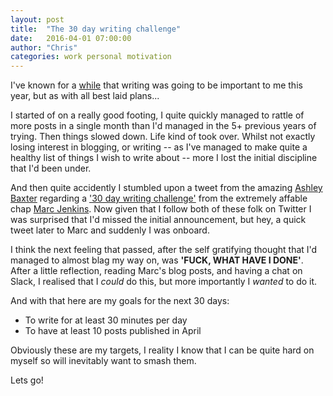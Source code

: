 ```yaml
---
layout: post
title:  "The 30 day writing challenge"
date:   2016-04-01 07:00:00
author: "Chris"
categories: work personal motivation
---
```

I've known for a [while](/2016/02/19/motivation) that writing was going to be important to me this year, but as with all best laid plans...

I started of on a really good footing, I quite quickly managed to rattle of more posts in a single month than I'd managed in the 5+ previous years of trying. Then things slowed down. Life kind of took over. Whilst not exactly losing interest in blogging, or writing -- as I've managed to make quite a healthy list of things I wish to write about -- more I lost the initial discipline that I'd been under.

And then quite accidently I stumbled upon a tweet from the amazing [Ashley Baxter](https://twitter.com/iamashley/status/715103047068827648) regarding a ['30 day writing challenge'](https://marcjenkins.co.uk/the-30-day-writing-challenge/) from the extremely affable chap [Marc Jenkins](https://twitter.com/marcjenkins). Now given that I follow both of these folk on Twitter I was surprised that I'd missed the initial announcement, but hey, a quick tweet later to Marc and suddenly I was onboard.

I think the next feeling that passed, after the self gratifying thought that I'd managed to almost blag my way on, was **'FUCK, WHAT HAVE I DONE'**. After a little reflection, reading Marc's blog posts, and having a chat on Slack, I realised that I _could_ do this, but more importantly I _wanted_ to do it.

And with that here are my goals for the next 30 days:

* To write for at least 30 minutes per day
* To have at least 10 posts published in April

Obviously these are my targets, I reality I know that I can be quite hard on myself so will inevitably want to smash them.

Lets go!
